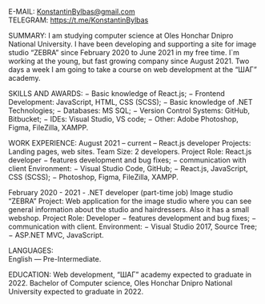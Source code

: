 E-MAIL: KonstantinBylbas@gmail.com  
TELEGRAM: https://t.me/KonstantinBylbas 
 
SUMMARY: 
I am studying computer science at Oles Honchar Dnipro National University. I have been developing and supporting a site for image studio “ZEBRA” since February 2020 to June 2021 in my free time. I`m working at the young, but fast growing company since August 2021.
Two days a week I am going to take a course on web development at the “ШАГ” academy. 
 
SKILLS AND AWARDS: 
−	Basic knowledge of React.js; 
−	Frontend Development: JavaScript, HTML, CSS (SCSS); 
−	Basic knowledge of .NET Technologies; 
−	Databases: MS SQL; 
−	Version Control Systems: GitHub, Bitbucket; 
−	IDEs: Visual Studio, VS code; 
−	Other: Adobe Photoshop, Figma, FileZilla, XAMPP. 
 
WORK EXPERIENCE: 
August 2021 – current – React.js developer 
Projects: Landing pages, web sites.
Team Size: 2 developers.
Project Role: React.js developer
−	features development and bug fixes;
−	communication with client
Environment:
−	Visual Studio Code, GitHub;
−	React.js, JavaScript, CSS (SCSS);
−	Photoshop, Figma, FileZilla, XAMPP.  

February 2020 - 2021 - .NET developer (part-time job)
Image studio “ZEBRA” 
Project: Web application for the image studio where you can see general information about the studio and hairdressers. Also it has a small webshop. 
Project Role: Developer
−	features development and bug fixes;
−	communication with client.
Environment: 
−	Visual Studio 2017, Source Tree;
−	ASP.NET MVC, JavaScript.
 
LANGUAGES:  
English — Pre-Intermediate.  
 
EDUCATION: 
Web development, “ШАГ” academy expected to graduate in 2022.
Bachelor of Computer science, Oles Honchar Dnipro National University expected to graduate in 2022.
